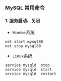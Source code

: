### MySQL 常用命令

#### 1. 服务启动、关闭
* `Windws`系统

```
net start mysql80
net stop mysql80
```

* `Linux`系统

```
service mysqld  stop
service mysqld  start
service mysqld  restart
```

